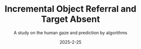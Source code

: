 ---
title: "Incremental Object Referral and Target Absent"
project-type: academic
subtitle: "A study on the human gaze and prediction by algorithms"
modal-id: 6
date: 2025-2-25
img: EyeGaze.png
modal-bg-color: "#f68ffaff"        # Colore di sfondo del popup (es. giallo)
modal-text-color: "#000000ff"      # Colore del testo (es. scuro)
alt: "Screenshot del platform 2D"

description: > # L'uso di > permette di scrivere su più righe
  As part of my academic path in human-computer interaction, I explored the subtle dynamics of how humans process language and visuals in real time, particularly in tasks where eye movements are driven by spoken descriptions.

  To dive deeper into this, I worked on adapting ScanDDM, a neuro-dynamical model for zero-shot attention prediction, to the incremental object referral, a setting in which humans listen to a referring expression while looking at an image, and incrementally shift their gaze based on the words they hear, and target absent task, a setting in which humans listen to a word describing an object missing in an image.

  This project allowed me to:
   - Explore gaze behavior modeling through stochastic differential equations and drift-diffusion mechanisms.
   - Bridge cognitive models with applied machine learning, adapting a scanpath simulator to process language one word at a time.
   - Work with real human gaze data, evaluating performance on the RefCOCO-Gaze dataset.
   - Compare models quantitatively and qualitatively, using human-like metrics such as Sequence Score, Fixation Edit Distance, and ScanMatch.

  Although the model I adapted did not outperform the task-specific state-of-the-art, it produced competitive results, demonstrating that zero-shot models like ScanDDM can be repurposed for incremental, real-time attention prediction — a key component in interactive systems like AR/VR interfaces, gaze-driven UI, and assistive tech.
  This experience strengthened both my research mindset and my ability to work at the intersection of cognitive science, AI, and HCI, advancing my academic growth in understanding how machines can better interpret — and anticipate — human behavior.


role:
  - Designer
  - Programmer
tags:
  - Python
  - Pytorch
  - Machine Learning

project-date: "Febbraio 2025"
client: "Natural interactions and Affective Computing courses"
---
